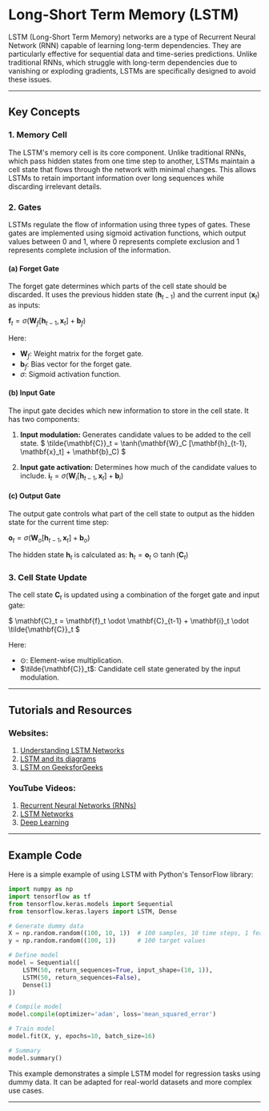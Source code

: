# Long-Short Term Memory (LSTM)

LSTM (Long-Short Term Memory) networks are a type of Recurrent Neural Network (RNN) capable of learning long-term dependencies. They are particularly effective for sequential data and time-series predictions. Unlike traditional RNNs, which struggle with long-term dependencies due to vanishing or exploding gradients, LSTMs are specifically designed to avoid these issues.

---

## Key Concepts

### 1. **Memory Cell**
The LSTM's memory cell is its core component. Unlike traditional RNNs, which pass hidden states from one time step to another, LSTMs maintain a cell state that flows through the network with minimal changes. This allows LSTMs to retain important information over long sequences while discarding irrelevant details.

### 2. **Gates**
LSTMs regulate the flow of information using three types of gates. These gates are implemented using sigmoid activation functions, which output values between 0 and 1, where 0 represents complete exclusion and 1 represents complete inclusion of the information.

#### (a) Forget Gate
The forget gate determines which parts of the cell state should be discarded. It uses the previous hidden state ($`\mathbf{h}_{t-1}`$) and the current input ($`\mathbf{x}_t`$) as inputs:

$`
\mathbf{f}_t = \sigma(\mathbf{W}_f [\mathbf{h}_{t-1}, \mathbf{x}_t] + \mathbf{b}_f)
`$

Here:
- $`\mathbf{W}_f`$: Weight matrix for the forget gate.
- $`\mathbf{b}_f`$: Bias vector for the forget gate.
- $`\sigma`$: Sigmoid activation function.

#### (b) Input Gate
The input gate decides which new information to store in the cell state. It has two components:

1. **Input modulation:** Generates candidate values to be added to the cell state.
$`
\tilde{\mathbf{C}}_t = \tanh(\mathbf{W}_C [\mathbf{h}_{t-1}, \mathbf{x}_t] + \mathbf{b}_C)
`$

2. **Input gate activation:** Determines how much of the candidate values to include.
$`
\mathbf{i}_t = \sigma(\mathbf{W}_i [\mathbf{h}_{t-1}, \mathbf{x}_t] + \mathbf{b}_i)
`$

#### (c) Output Gate
The output gate controls what part of the cell state to output as the hidden state for the current time step:

$`
\mathbf{o}_t = \sigma(\mathbf{W}_o [\mathbf{h}_{t-1}, \mathbf{x}_t] + \mathbf{b}_o)
`$

The hidden state $`\mathbf{h}_t`$ is calculated as:
$`
\mathbf{h}_t = \mathbf{o}_t \odot \tanh(\mathbf{C}_t)
`$

### 3. **Cell State Update**
The cell state $`\mathbf{C}_t`$ is updated using a combination of the forget gate and input gate:

$`
\mathbf{C}_t = \mathbf{f}_t \odot \mathbf{C}_{t-1} + \mathbf{i}_t \odot \tilde{\mathbf{C}}_t
`$

Here:
- $`\odot`$: Element-wise multiplication.
- $`\tilde{\mathbf{C}}_t`$: Candidate cell state generated by the input modulation.

---


## Tutorials and Resources

### Websites:
1. [Understanding LSTM Networks](https://colah.github.io/posts/2015-08-Understanding-LSTMs/)
2. [LSTM and its diagrams](https://towardsdatascience.com/understanding-lstm-and-its-diagrams-37e2f46f1714)
3. [LSTM on GeeksforGeeks](https://en.wikipedia.org/wiki/Long_short-term_memory)

### YouTube Videos:
1. [Recurrent Neural Networks (RNNs)](https://www.youtube.com/watch?v=8HyCNIVRbSU)
2. [LSTM Networks](https://www.youtube.com/watch?v=WCUNPb-5EYI)
3. [Deep Learning](https://www.youtube.com/watch?v=QciIcRxJvsM)

---

## Example Code
Here is a simple example of using LSTM with Python's TensorFlow library:

```python
import numpy as np
import tensorflow as tf
from tensorflow.keras.models import Sequential
from tensorflow.keras.layers import LSTM, Dense

# Generate dummy data
X = np.random.random((100, 10, 1))  # 100 samples, 10 time steps, 1 feature
y = np.random.random((100, 1))      # 100 target values

# Define model
model = Sequential([
    LSTM(50, return_sequences=True, input_shape=(10, 1)),
    LSTM(50, return_sequences=False),
    Dense(1)
])

# Compile model
model.compile(optimizer='adam', loss='mean_squared_error')

# Train model
model.fit(X, y, epochs=10, batch_size=16)

# Summary
model.summary()
```

This example demonstrates a simple LSTM model for regression tasks using dummy data. It can be adapted for real-world datasets and more complex use cases.

---
